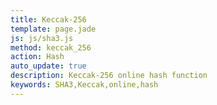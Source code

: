 ```yaml
---
title: Keccak-256
template: page.jade
js: js/sha3.js
method: keccak_256
action: Hash
auto_update: true
description: Keccak-256 online hash function
keywords: SHA3,Keccak,online,hash
---
```

